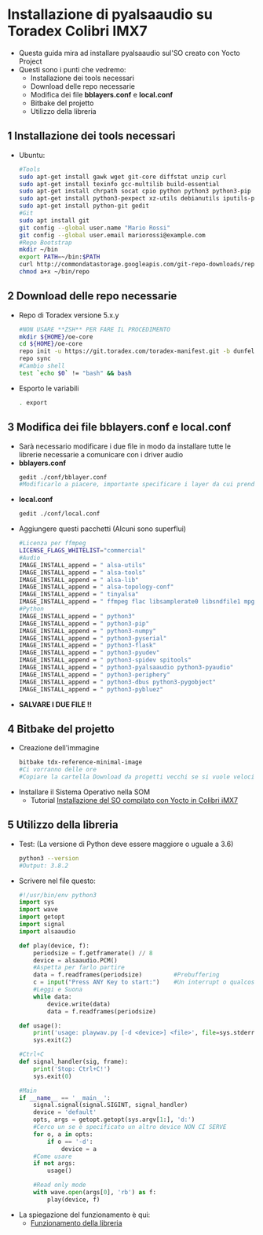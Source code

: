 # Installazione di **pyalsaaudio** su Toradex Colibri IMX7
- Questa guida mira ad installare pyalsaaudio sul'SO creato con Yocto Project
- Questi sono i punti che vedremo:
    - Installazione dei tools necessari
    - Download delle repo necessarie
    - Modifica dei file **bblayers.conf** e **local.conf**
    - Bitbake del projetto
    - Utilizzo della libreria

## **1** Installazione dei tools necessari
- Ubuntu:
    ```bash
    #Tools
    sudo apt-get install gawk wget git-core diffstat unzip curl
    sudo apt-get install texinfo gcc-multilib build-essential 
    sudo apt-get install chrpath socat cpio python python3 python3-pip 
    sudo apt-get install python3-pexpect xz-utils debianutils iputils-ping
    sudo apt-get install python-git gedit
    #Git
    sudo apt install git
    git config --global user.name "Mario Rossi"
    git config --global user.email mariorossi@example.com
    #Repo Bootstrap
    mkdir ~/bin
    export PATH=~/bin:$PATH
    curl http://commondatastorage.googleapis.com/git-repo-downloads/repo > ~/bin/repo
    chmod a+x ~/bin/repo
    ```

## **2** Download delle repo necessarie
- Repo di Toradex versione 5.x.y
    ```bash
    #NON USARE **ZSH** PER FARE IL PROCEDIMENTO 
    mkdir ${HOME}/oe-core
    cd ${HOME}/oe-core
    repo init -u https://git.toradex.com/toradex-manifest.git -b dunfell-5.x.y -m tdxref/default.xml
    repo sync
    #Cambio shell
    test `echo $0` != "bash" && bash
    ```
- Esporto le variabili
    ```bash
    . export
    ```

## **3** Modifica dei file **bblayers.conf** e **local.conf**
- Sarà necessario modificare i due file in modo da installare tutte le librerie necessarie a comunicare con i driver audio
- **bblayers.conf**
    ```bash
    gedit ./conf/bblayer.conf
    #Modificarlo a piacere, importante specificare i layer da cui prendere le librerie 
    ```
- **local.conf**
    ```bash
    gedit ./conf/local.conf
    ```
- Aggiungere questi pacchetti (Alcuni sono superflui)
    ```bash
    #Licenza per ffmpeg
    LICENSE_FLAGS_WHITELIST="commercial" 
    #Audio
    IMAGE_INSTALL_append = " alsa-utils"
    IMAGE_INSTALL_append = " alsa-tools"
    IMAGE_INSTALL_append = " alsa-lib"
    IMAGE_INSTALL_append = " alsa-topology-conf"
    IMAGE_INSTALL_append = " tinyalsa"
    IMAGE_INSTALL_append = " ffmpeg flac libsamplerate0 libsndfile1 mpg123 pulseaudio"
    #Python
    IMAGE_INSTALL_append = " python3"
    IMAGE_INSTALL_append = " python3-pip"
    IMAGE_INSTALL_append = " python3-numpy"
    IMAGE_INSTALL_append = " python3-pyserial"
    IMAGE_INSTALL_append = " python3-flask"
    IMAGE_INSTALL_append = " python3-pyudev"
    IMAGE_INSTALL_append = " python3-spidev spitools"
    IMAGE_INSTALL_append = " python3-pyalsaaudio python3-pyaudio"
    IMAGE_INSTALL_append = " python3-periphery"
    IMAGE_INSTALL_append = " python3-dbus python3-pygobject"
    IMAGE_INSTALL_append = " python3-pybluez"
    ```
- **SALVARE I DUE FILE !!**

## **4** Bitbake del projetto
- Creazione dell'immagine
    ```bash
    bitbake tdx-reference-minimal-image
    #Ci vorranno delle ore
    #Copiare la cartella Download da progetti vecchi se si vuole velocizzare 
    ```
- Installare il Sistema Operativo nella SOM
    - Tutorial [Installazione del SO compilato con Yocto in Colibri iMX7](https://github.com/GiovanniRaseraF/Tirocinio/blob/master/2021_03_05/TutorialInstallazioneOS.md)

## **5** Utilizzo della libreria
- Test: (La versione di Python deve essere maggiore o uguale a 3.6)
    ```bash
    python3 --version
    #Output: 3.8.2
    ```
- Scrivere nel file questo:
    ```python
    #!/usr/bin/env python3
    import sys
    import wave
    import getopt
    import signal
    import alsaaudio

    def play(device, f):
        periodsize = f.getframerate() // 8
        device = alsaaudio.PCM()	
        #Aspetta per farlo partire
        data = f.readframes(periodsize)			#Prebuffering
        c = input("Press ANY Key to start:")	#Un interrupt o qualcosa
        #Leggi e Suona
        while data:
            device.write(data)
            data = f.readframes(periodsize)

    def usage():
        print('usage: playwav.py [-d <device>] <file>', file=sys.stderr)
        sys.exit(2)

    #Ctrl+C
    def signal_handler(sig, frame):
        print('Stop: Ctrl+C!')
        sys.exit(0)

    #Main
    if __name__ == '__main__':
        signal.signal(signal.SIGINT, signal_handler)
        device = 'default'
        opts, args = getopt.getopt(sys.argv[1:], 'd:')
        #Cerco un se è specificato un altro device NON CI SERVE
        for o, a in opts:
            if o == '-d':
                device = a
        #Come usare
        if not args:
            usage()

        #Read only mode
        with wave.open(args[0], 'rb') as f:
            play(device, f)
    ```
- La spiegazione del funzionamento è qui:
    - [Funzionamento della libreria](https://github.com/GiovanniRaseraF/Tirocinio/blob/master/2021_03_22/funzionamentoPyalsaaudio.md)



